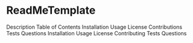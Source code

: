 # ReadMeTemplate


Description
Table of Contents
    Installation
    Usage
    License
    Contributions
    Tests
    Questions
Installation
Usage
License
Contributing
Tests
Questions
